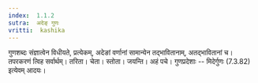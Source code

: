 ```yaml
---
index:  1.1.2
sutra:  अदेङ् गुणः
vritti:  kashika 
---
```


गुणशब्दः संज्ञात्वेन विधीयते, प्रत्येकम्, अदेङां वर्णानां सामान्येन तद्भावितानाम्, अतद्भावितानां च। तपरकरणं त्विह सर्वार्थम्। तरिता। चेता। स्तोता। जयन्ति। अहं पचे। गुणप्रदेशाः -- मिदेर्गुणः (7.3.82) इत्येवम् आदयः।

